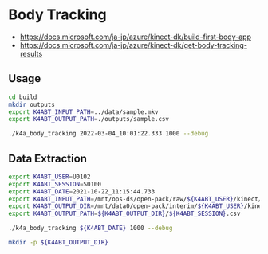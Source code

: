 # Body Tracking

- https://docs.microsoft.com/ja-jp/azure/kinect-dk/build-first-body-app
- https://docs.microsoft.com/ja-jp/azure/kinect-dk/get-body-tracking-results

## Usage

```bash
cd build
mkdir outputs
export K4ABT_INPUT_PATH=../data/sample.mkv
export K4ABT_OUTPUT_PATH=./outputs/sample.csv
```


```bash
./k4a_body_tracking 2022-03-04_10:01:22.333 1000 --debug
```


## Data Extraction

```bash
export K4ABT_USER=U0102
export K4ABT_SESSION=S0100
export K4ABT_DATE=2021-10-22_11:15:44.733
export K4ABT_INPUT_PATH=/mnt/ops-ds/open-pack/raw/${K4ABT_USER}/kinect/${K4ABT_SESSION}.mkv 
export K4ABT_OUTPUT_DIR=/mnt/data0/open-pack/interim/${K4ABT_USER}/kinect/3d-kpt
export K4ABT_OUTPUT_PATH=${K4ABT_OUTPUT_DIR}/${K4ABT_SESSION}.csv

./k4a_body_tracking ${K4ABT_DATE} 1000 --debug
```


```bash
mkdir -p ${K4ABT_OUTPUT_DIR}
```